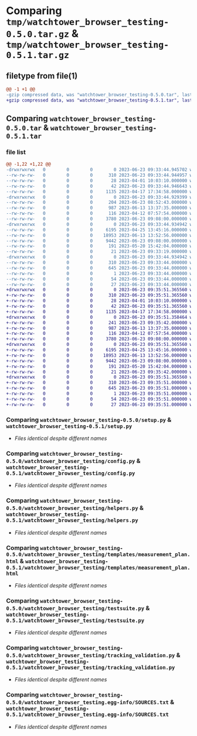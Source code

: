# Comparing `tmp/watchtower_browser_testing-0.5.0.tar.gz` & `tmp/watchtower_browser_testing-0.5.1.tar.gz`

## filetype from file(1)

```diff
@@ -1 +1 @@
-gzip compressed data, was "watchtower_browser_testing-0.5.0.tar", last modified: Fri Jun 23 09:33:44 2023, max compression
+gzip compressed data, was "watchtower_browser_testing-0.5.1.tar", last modified: Fri Jun 23 09:35:51 2023, max compression
```

## Comparing `watchtower_browser_testing-0.5.0.tar` & `watchtower_browser_testing-0.5.1.tar`

### file list

```diff
@@ -1,22 +1,22 @@
-drwxrwxrwx   0        0        0        0 2023-06-23 09:33:44.945702 watchtower_browser_testing-0.5.0/
--rw-rw-rw-   0        0        0      310 2023-06-23 09:33:44.944957 watchtower_browser_testing-0.5.0/PKG-INFO
--rw-rw-rw-   0        0        0       28 2023-04-01 10:03:10.000000 watchtower_browser_testing-0.5.0/README.md
--rw-rw-rw-   0        0        0       42 2023-06-23 09:33:44.946643 watchtower_browser_testing-0.5.0/setup.cfg
--rw-rw-rw-   0        0        0     1135 2023-04-17 17:34:58.000000 watchtower_browser_testing-0.5.0/setup.py
-drwxrwxrwx   0        0        0        0 2023-06-23 09:33:44.929399 watchtower_browser_testing-0.5.0/watchtower_browser_testing/
--rw-rw-rw-   0        0        0      204 2023-06-23 08:52:43.000000 watchtower_browser_testing-0.5.0/watchtower_browser_testing/__init__.py
--rw-rw-rw-   0        0        0      987 2023-06-13 13:37:35.000000 watchtower_browser_testing-0.5.0/watchtower_browser_testing/config.py
--rw-rw-rw-   0        0        0      116 2023-04-12 07:57:54.000000 watchtower_browser_testing-0.5.0/watchtower_browser_testing/exceptions.py
--rw-rw-rw-   0        0        0     3780 2023-06-23 09:08:00.000000 watchtower_browser_testing-0.5.0/watchtower_browser_testing/helpers.py
-drwxrwxrwx   0        0        0        0 2023-06-23 09:33:44.934942 watchtower_browser_testing-0.5.0/watchtower_browser_testing/templates/
--rw-rw-rw-   0        0        0     6195 2023-04-25 13:45:16.000000 watchtower_browser_testing-0.5.0/watchtower_browser_testing/templates/measurement_plan.html
--rw-rw-rw-   0        0        0    18953 2023-06-13 13:52:56.000000 watchtower_browser_testing-0.5.0/watchtower_browser_testing/testsuite.py
--rw-rw-rw-   0        0        0     9442 2023-06-23 09:08:00.000000 watchtower_browser_testing-0.5.0/watchtower_browser_testing/tracking_validation.py
--rw-rw-rw-   0        0        0      191 2023-05-20 15:42:04.000000 watchtower_browser_testing-0.5.0/watchtower_browser_testing/utils.py
--rw-rw-rw-   0        0        0       21 2023-06-23 09:33:19.000000 watchtower_browser_testing-0.5.0/watchtower_browser_testing/version.py
-drwxrwxrwx   0        0        0        0 2023-06-23 09:33:44.934942 watchtower_browser_testing-0.5.0/watchtower_browser_testing.egg-info/
--rw-rw-rw-   0        0        0      310 2023-06-23 09:33:44.000000 watchtower_browser_testing-0.5.0/watchtower_browser_testing.egg-info/PKG-INFO
--rw-rw-rw-   0        0        0      645 2023-06-23 09:33:44.000000 watchtower_browser_testing-0.5.0/watchtower_browser_testing.egg-info/SOURCES.txt
--rw-rw-rw-   0        0        0        1 2023-06-23 09:33:44.000000 watchtower_browser_testing-0.5.0/watchtower_browser_testing.egg-info/dependency_links.txt
--rw-rw-rw-   0        0        0       54 2023-06-23 09:33:44.000000 watchtower_browser_testing-0.5.0/watchtower_browser_testing.egg-info/requires.txt
--rw-rw-rw-   0        0        0       27 2023-06-23 09:33:44.000000 watchtower_browser_testing-0.5.0/watchtower_browser_testing.egg-info/top_level.txt
+drwxrwxrwx   0        0        0        0 2023-06-23 09:35:51.365560 watchtower_browser_testing-0.5.1/
+-rw-rw-rw-   0        0        0      310 2023-06-23 09:35:51.365560 watchtower_browser_testing-0.5.1/PKG-INFO
+-rw-rw-rw-   0        0        0       28 2023-04-01 10:03:10.000000 watchtower_browser_testing-0.5.1/README.md
+-rw-rw-rw-   0        0        0       42 2023-06-23 09:35:51.365560 watchtower_browser_testing-0.5.1/setup.cfg
+-rw-rw-rw-   0        0        0     1135 2023-04-17 17:34:58.000000 watchtower_browser_testing-0.5.1/setup.py
+drwxrwxrwx   0        0        0        0 2023-06-23 09:35:51.358464 watchtower_browser_testing-0.5.1/watchtower_browser_testing/
+-rw-rw-rw-   0        0        0      241 2023-06-23 09:35:42.000000 watchtower_browser_testing-0.5.1/watchtower_browser_testing/__init__.py
+-rw-rw-rw-   0        0        0      987 2023-06-13 13:37:35.000000 watchtower_browser_testing-0.5.1/watchtower_browser_testing/config.py
+-rw-rw-rw-   0        0        0      116 2023-04-12 07:57:54.000000 watchtower_browser_testing-0.5.1/watchtower_browser_testing/exceptions.py
+-rw-rw-rw-   0        0        0     3780 2023-06-23 09:08:00.000000 watchtower_browser_testing-0.5.1/watchtower_browser_testing/helpers.py
+drwxrwxrwx   0        0        0        0 2023-06-23 09:35:51.365560 watchtower_browser_testing-0.5.1/watchtower_browser_testing/templates/
+-rw-rw-rw-   0        0        0     6195 2023-04-25 13:45:16.000000 watchtower_browser_testing-0.5.1/watchtower_browser_testing/templates/measurement_plan.html
+-rw-rw-rw-   0        0        0    18953 2023-06-13 13:52:56.000000 watchtower_browser_testing-0.5.1/watchtower_browser_testing/testsuite.py
+-rw-rw-rw-   0        0        0     9442 2023-06-23 09:08:00.000000 watchtower_browser_testing-0.5.1/watchtower_browser_testing/tracking_validation.py
+-rw-rw-rw-   0        0        0      191 2023-05-20 15:42:04.000000 watchtower_browser_testing-0.5.1/watchtower_browser_testing/utils.py
+-rw-rw-rw-   0        0        0       21 2023-06-23 09:35:42.000000 watchtower_browser_testing-0.5.1/watchtower_browser_testing/version.py
+drwxrwxrwx   0        0        0        0 2023-06-23 09:35:51.365560 watchtower_browser_testing-0.5.1/watchtower_browser_testing.egg-info/
+-rw-rw-rw-   0        0        0      310 2023-06-23 09:35:51.000000 watchtower_browser_testing-0.5.1/watchtower_browser_testing.egg-info/PKG-INFO
+-rw-rw-rw-   0        0        0      645 2023-06-23 09:35:51.000000 watchtower_browser_testing-0.5.1/watchtower_browser_testing.egg-info/SOURCES.txt
+-rw-rw-rw-   0        0        0        1 2023-06-23 09:35:51.000000 watchtower_browser_testing-0.5.1/watchtower_browser_testing.egg-info/dependency_links.txt
+-rw-rw-rw-   0        0        0       54 2023-06-23 09:35:51.000000 watchtower_browser_testing-0.5.1/watchtower_browser_testing.egg-info/requires.txt
+-rw-rw-rw-   0        0        0       27 2023-06-23 09:35:51.000000 watchtower_browser_testing-0.5.1/watchtower_browser_testing.egg-info/top_level.txt
```

### Comparing `watchtower_browser_testing-0.5.0/setup.py` & `watchtower_browser_testing-0.5.1/setup.py`

 * *Files identical despite different names*

### Comparing `watchtower_browser_testing-0.5.0/watchtower_browser_testing/config.py` & `watchtower_browser_testing-0.5.1/watchtower_browser_testing/config.py`

 * *Files identical despite different names*

### Comparing `watchtower_browser_testing-0.5.0/watchtower_browser_testing/helpers.py` & `watchtower_browser_testing-0.5.1/watchtower_browser_testing/helpers.py`

 * *Files identical despite different names*

### Comparing `watchtower_browser_testing-0.5.0/watchtower_browser_testing/templates/measurement_plan.html` & `watchtower_browser_testing-0.5.1/watchtower_browser_testing/templates/measurement_plan.html`

 * *Files identical despite different names*

### Comparing `watchtower_browser_testing-0.5.0/watchtower_browser_testing/testsuite.py` & `watchtower_browser_testing-0.5.1/watchtower_browser_testing/testsuite.py`

 * *Files identical despite different names*

### Comparing `watchtower_browser_testing-0.5.0/watchtower_browser_testing/tracking_validation.py` & `watchtower_browser_testing-0.5.1/watchtower_browser_testing/tracking_validation.py`

 * *Files identical despite different names*

### Comparing `watchtower_browser_testing-0.5.0/watchtower_browser_testing.egg-info/SOURCES.txt` & `watchtower_browser_testing-0.5.1/watchtower_browser_testing.egg-info/SOURCES.txt`

 * *Files identical despite different names*

